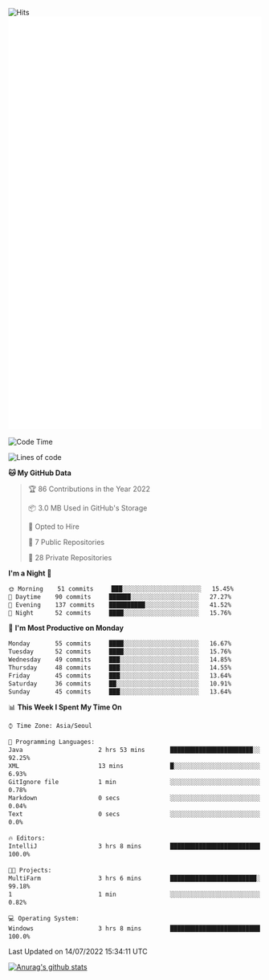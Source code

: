 ![Hits](https://hits.seeyoufarm.com/api/count/incr/badge.svg?url=https%3A%2F%2Fgithub.com%2Fkokose1234&count_bg=%2379C83D&title_bg=%23555555&icon=apple.svg&icon_color=%23E7E7E7&title=hits&edge_flat=false)
<br/>
![Metrics](https://github.com/kokose1234/kokose1234/blob/main/github-metrics.svg)

<!--START_SECTION:waka-->
![Code Time](http://img.shields.io/badge/Code%20Time-654%20hrs%2050%20mins-blue)

![Lines of code](https://img.shields.io/badge/From%20Hello%20World%20I%27ve%20Written-940%20Thousand%20lines%20of%20code-blue)

**🐱 My GitHub Data** 

> 🏆 86 Contributions in the Year 2022
 > 
> 📦 3.0 MB Used in GitHub's Storage 
 > 
> 💼 Opted to Hire
 > 
> 📜 7 Public Repositories 
 > 
> 🔑 28 Private Repositories  
 > 
**I'm a Night 🦉** 

```text
🌞 Morning    51 commits     ███░░░░░░░░░░░░░░░░░░░░░░   15.45% 
🌆 Daytime    90 commits     ██████░░░░░░░░░░░░░░░░░░░   27.27% 
🌃 Evening    137 commits    ██████████░░░░░░░░░░░░░░░   41.52% 
🌙 Night      52 commits     ████░░░░░░░░░░░░░░░░░░░░░   15.76%

```
📅 **I'm Most Productive on Monday** 

```text
Monday       55 commits     ████░░░░░░░░░░░░░░░░░░░░░   16.67% 
Tuesday      52 commits     ████░░░░░░░░░░░░░░░░░░░░░   15.76% 
Wednesday    49 commits     ███░░░░░░░░░░░░░░░░░░░░░░   14.85% 
Thursday     48 commits     ███░░░░░░░░░░░░░░░░░░░░░░   14.55% 
Friday       45 commits     ███░░░░░░░░░░░░░░░░░░░░░░   13.64% 
Saturday     36 commits     ██░░░░░░░░░░░░░░░░░░░░░░░   10.91% 
Sunday       45 commits     ███░░░░░░░░░░░░░░░░░░░░░░   13.64%

```


📊 **This Week I Spent My Time On** 

```text
⌚︎ Time Zone: Asia/Seoul

💬 Programming Languages: 
Java                     2 hrs 53 mins       ███████████████████████░░   92.25% 
XML                      13 mins             █░░░░░░░░░░░░░░░░░░░░░░░░   6.93% 
GitIgnore file           1 min               ░░░░░░░░░░░░░░░░░░░░░░░░░   0.78% 
Markdown                 0 secs              ░░░░░░░░░░░░░░░░░░░░░░░░░   0.04% 
Text                     0 secs              ░░░░░░░░░░░░░░░░░░░░░░░░░   0.0%

🔥 Editors: 
IntelliJ                 3 hrs 8 mins        █████████████████████████   100.0%

🐱‍💻 Projects: 
MultiFarm                3 hrs 6 mins        ████████████████████████░   99.18% 
1                        1 min               ░░░░░░░░░░░░░░░░░░░░░░░░░   0.82%

💻 Operating System: 
Windows                  3 hrs 8 mins        █████████████████████████   100.0%

```


 Last Updated on 14/07/2022 15:34:11 UTC
<!--END_SECTION:waka-->

[![Anurag's github stats](https://github-readme-stats.vercel.app/api?username=kokose1234&theme=dracula)](https://github.com/anuraghazra/github-readme-stats)



	
